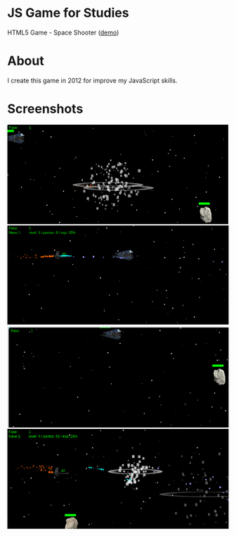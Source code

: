 # JS Game for Studies
HTML5 Game - Space Shooter ([demo](http://douglascarlini.com/files/github/learn-js-game/))

# About
I create this game in 2012 for improve my JavaScript skills.

# Screenshots
![ScreenShot](/screenshot1.png)
![ScreenShot](/screenshot2.png)
![ScreenShot](/screenshot3.png)
![ScreenShot](/screenshot4.png)
